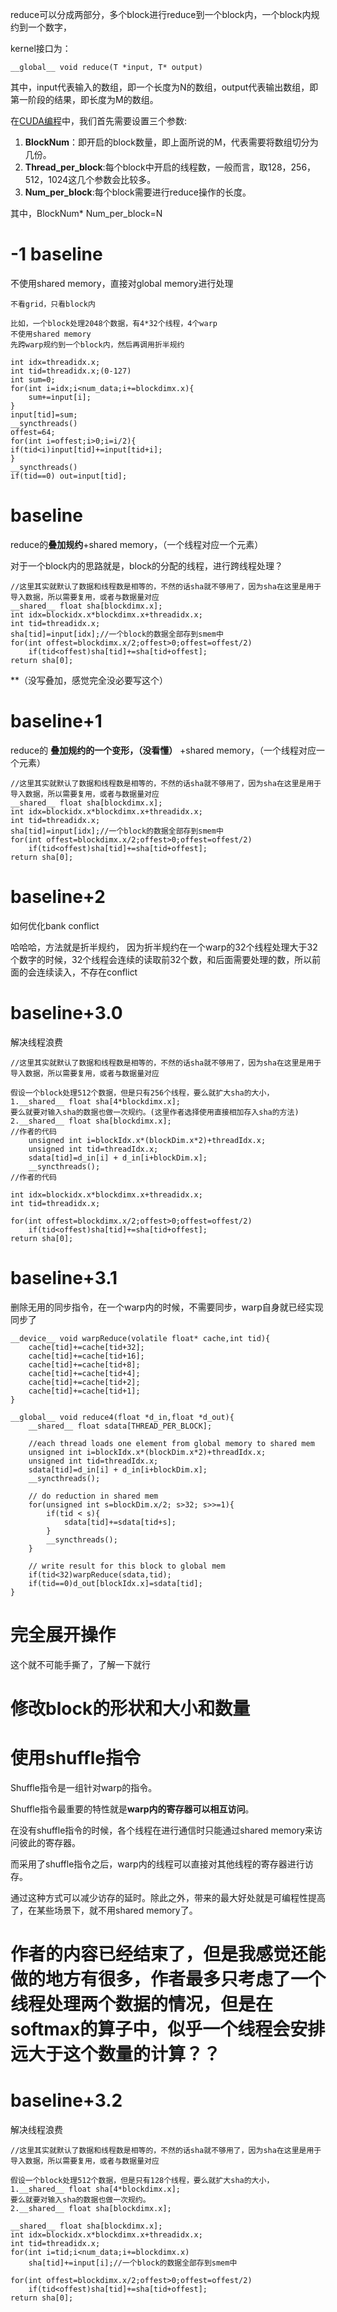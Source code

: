 reduce可以分成两部分，多个block进行reduce到一个block内，一个block内规约到一个数字，



kernel接口为：

```text
__global__ void reduce(T *input, T* output)
```

其中，input代表输入的数组，即一个长度为N的数组，output代表输出数组，即第一阶段的结果，即长度为M的数组。

在[CUDA编程](https://zhida.zhihu.com/search?content_id=183014041&content_type=Article&match_order=1&q=CUDA%E7%BC%96%E7%A8%8B&zhida_source=entity)中，我们首先需要设置三个参数:

1. **BlockNum**：即开启的block数量，即上面所说的M，代表需要将数组切分为几份。
2. **Thread_per_block**:每个block中开启的线程数，一般而言，取128，256，512，1024这几个参数会比较多。
3. **Num_per_block**:每个block需要进行reduce操作的长度。

其中，BlockNum* Num_per_block=N

# -1 baseline
不使用shared memory，直接对global memory进行处理
``` 
不看grid，只看block内

比如，一个block处理2048个数据，有4*32个线程，4个warp
不使用shared memory
先跨warp规约到一个block内，然后再调用折半规约

int idx=threadidx.x;
int tid=threadidx.x;(0-127)
int sum=0;
for(int i=idx;i<num_data;i+=blockdimx.x){
	sum+=input[i];
}
input[tid]=sum;
__syncthreads()
offest=64;
for(int i=offest;i>0;i=i/2){
if(tid<i)input[tid]+=input[tid+i];
}
__syncthreads()
if(tid==0) out=input[tid];

```
# baseline
reduce的**叠加规约**+shared memory，（一个线程对应一个元素）

对于一个block内的思路就是，block的分配的线程，进行跨线程处理？
``` 
//这里其实就默认了数据和线程数是相等的，不然的话sha就不够用了，因为sha在这里是用于导入数据，所以需要复用，或者与数据量对应
__shared__ float sha[blockdimx.x];
int idx=blockidx.x*blockdimx.x+threadidx.x;
int tid=threadidx.x;
sha[tid]=input[idx];//一个block的数据全部存到smem中
for(int offest=blockdimx.x/2;offest>0;offest=offest/2)
	if(tid<offest)sha[tid]+=sha[tid+offest];
return sha[0];
```
**（没写叠加，感觉完全没必要写这个）
# baseline+1
reduce的 **叠加规约的一个变形，（没看懂）** +shared memory，（一个线程对应一个元素）
``` 
//这里其实就默认了数据和线程数是相等的，不然的话sha就不够用了，因为sha在这里是用于导入数据，所以需要复用，或者与数据量对应
__shared__ float sha[blockdimx.x];
int idx=blockidx.x*blockdimx.x+threadidx.x;
int tid=threadidx.x;
sha[tid]=input[idx];//一个block的数据全部存到smem中
for(int offest=blockdimx.x/2;offest>0;offest=offest/2)
	if(tid<offest)sha[tid]+=sha[tid+offest];
return sha[0];
```

# baseline+2
如何优化bank conflict

哈哈哈，方法就是折半规约，
因为折半规约在一个warp的32个线程处理大于32个数字的时候，32个线程会连续的读取前32个数，和后面需要处理的数，所以前面的会连续读入，不存在conflict

# baseline+3.0
解决线程浪费

``` 
//这里其实就默认了数据和线程数是相等的，不然的话sha就不够用了，因为sha在这里是用于导入数据，所以需要复用，或者与数据量对应

假设一个block处理512个数据，但是只有256个线程，要么就扩大sha的大小，
1.__shared__ float sha[4*blockdimx.x];
要么就要对输入sha的数据也做一次规约。(这里作者选择使用直接相加存入sha的方法)
2.__shared__ float sha[blockdimx.x];
//作者的代码
	unsigned int i=blockIdx.x*(blockDim.x*2)+threadIdx.x;
    unsigned int tid=threadIdx.x;
    sdata[tid]=d_in[i] + d_in[i+blockDim.x];
    __syncthreads();
//作者的代码

int idx=blockidx.x*blockdimx.x+threadidx.x;
int tid=threadidx.x;

for(int offest=blockdimx.x/2;offest>0;offest=offest/2)
	if(tid<offest)sha[tid]+=sha[tid+offest];
return sha[0];
```
# baseline+3.1
删除无用的同步指令，在一个warp内的时候，不需要同步，warp自身就已经实现同步了

```cuda
__device__ void warpReduce(volatile float* cache,int tid){
    cache[tid]+=cache[tid+32];
    cache[tid]+=cache[tid+16];
    cache[tid]+=cache[tid+8];
    cache[tid]+=cache[tid+4];
    cache[tid]+=cache[tid+2];
    cache[tid]+=cache[tid+1];
}

__global__ void reduce4(float *d_in,float *d_out){
    __shared__ float sdata[THREAD_PER_BLOCK];

    //each thread loads one element from global memory to shared mem
    unsigned int i=blockIdx.x*(blockDim.x*2)+threadIdx.x;
    unsigned int tid=threadIdx.x;
    sdata[tid]=d_in[i] + d_in[i+blockDim.x];
    __syncthreads();

    // do reduction in shared mem
    for(unsigned int s=blockDim.x/2; s>32; s>>=1){
        if(tid < s){
            sdata[tid]+=sdata[tid+s];
        }
        __syncthreads();
    }
    
    // write result for this block to global mem
    if(tid<32)warpReduce(sdata,tid);
    if(tid==0)d_out[blockIdx.x]=sdata[tid];
}
```

# 完全展开操作
这个就不可能手撕了，了解一下就行


# 修改block的形状和大小和数量



# 使用shuffle指令
Shuffle指令是一组针对warp的指令。

Shuffle指令最重要的特性就是**warp内的寄存器可以相互访问**。

在没有shuffle指令的时候，各个线程在进行通信时只能通过shared memory来访问彼此的寄存器。

而采用了shuffle指令之后，warp内的线程可以直接对其他线程的寄存器进行访存。

通过这种方式可以减少访存的延时。除此之外，带来的最大好处就是可编程性提高了，在某些场景下，就不用shared memory了。


# 作者的内容已经结束了，但是我感觉还能做的地方有很多，作者最多只考虑了一个线程处理两个数据的情况，但是在softmax的算子中，似乎一个线程会安排远大于这个数量的计算？？

# baseline+3.2
解决线程浪费

``` 
//这里其实就默认了数据和线程数是相等的，不然的话sha就不够用了，因为sha在这里是用于导入数据，所以需要复用，或者与数据量对应

假设一个block处理512个数据，但是只有128个线程，要么就扩大sha的大小，
1.__shared__ float sha[4*blockdimx.x];
要么就要对输入sha的数据也做一次规约。
2.__shared__ float sha[blockdimx.x];

__shared__ float sha[blockdimx.x];
int idx=blockidx.x*blockdimx.x+threadidx.x;
int tid=threadidx.x;
for(int i=tid;i<num_data;i+=blockdimx.x)
	sha[tid]+=input[i];//一个block的数据全部存到smem中

for(int offest=blockdimx.x/2;offest>0;offest=offest/2)
	if(tid<offest)sha[tid]+=sha[tid+offest];
return sha[0];
```
